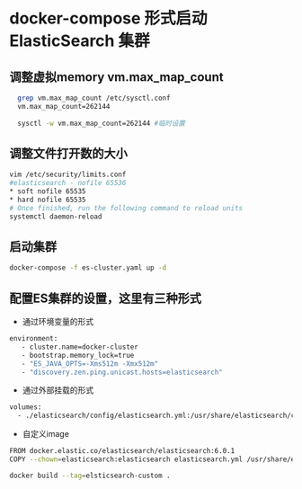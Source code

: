# docker-compose 形式启动ElasticSearch 集群
## 调整虚拟memory vm.max_map_count
```bash
  grep vm.max_map_count /etc/sysctl.conf
  vm.max_map_count=262144
  
  sysctl -w vm.max_map_count=262144 #临时设置
```
## 调整文件打开数的大小
```bash
vim /etc/security/limits.conf
#elasticsearch - nofile 65536
* soft nofile 65535
* hard nofile 65535
# Once finished, run the following command to reload units
systemctl daemon-reload
```
## 启动集群
```bash
docker-compose -f es-cluster.yaml up -d
```
## 配置ES集群的设置，这里有三种形式
- 通过环境变量的形式
```bash
environment:
   - cluster.name=docker-cluster
   - bootstrap.memory_lock=true
   - "ES_JAVA_OPTS=-Xms512m -Xmx512m"
   - "discovery.zen.ping.unicast.hosts=elasticsearch"
```
- 通过外部挂载的形式
```bash
volumes:
  - ./elasticsearch/config/elasticsearch.yml:/usr/share/elasticsearch/config/elasticsearch.yml:ro
```
- 自定义image
```bash
FROM docker.elastic.co/elasticsearch/elasticsearch:6.0.1
COPY --chown=elasticsearch:elasticsearch elasticsearch.yml /usr/share/elasticsearch/config/

docker build --tag=elsticsearch-custom .
```
